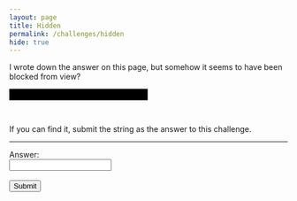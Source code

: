 ```yaml
---
layout: page
title: Hidden
permalink: /challenges/hidden
hide: true
---
```


I wrote down the answer on this page, but somehow it seems to have been blocked from view?


<svg width="300" height="50">
    <text x="0" y="15" fill="black">TOLD_YOU_IT_WAS_HERE</text>
    <rect width="250" height="20" style="fill:rgb(0,0,0);stroke-with=3;stroke:rgb(0,0,0)" x="0" y="0" />
</svg>

If you can find it, submit the string as the answer to this challenge.

---
<form>
    <label for="answer">Answer:</label><br>
    <input type="text" id="submission" name="submission"><br><br>
    <input type="submit" value="Submit" onclick="javascript:checkAnswer('hidden', document.getElementById('submission').value)">
</form>
